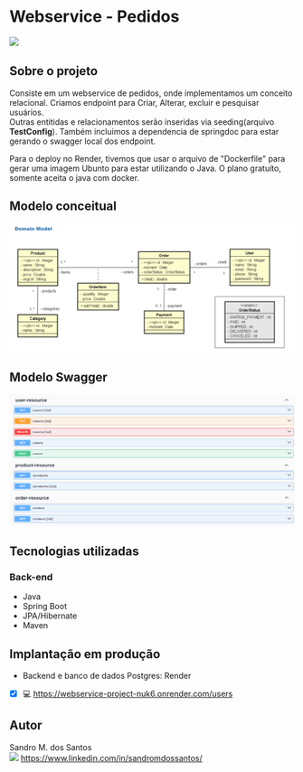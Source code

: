 # Webservice - Pedidos
<a href="https://github.com/devPoa-Java/webservice-project/blob/main/LICENSE" target="_blank"><img src="https://img.shields.io/npm/l/react" target="_blank"></a>

## Sobre o projeto 

Consiste em um webservice de pedidos, onde implementamos um conceito relacional. Criamos endpoint para Criar, Alterar, excluir e pesquisar usuários.<br> 
Outras entitidas e relacionamentos serão inseridas via seeding(arquivo **TestConfig**).
Também incluimos a dependencia de springdoc para estar gerando o swagger local dos endpoint. 

Para o deploy no Render, tivemos que usar o arquivo de "Dockerfile" para gerar uma imagem Ubunto para estar utilizando o Java. O plano gratuíto, somente aceita o java com docker.

## Modelo conceitual
![Modelo conceitual](https://github.com/devPoa-Java/webservice-project/blob/main/Captura%20de%20tela%202025-07-14%20115705.png)

## Modelo Swagger
![swagger](https://github.com/devPoa-Java/webservice-project/blob/main/Swagger.png)

## Tecnologias utilizadas

### Back-end
- Java
- Spring Boot
- JPA/Hibernate
- Maven

## Implantação em produção
- Backend e banco de dados Postgres: Render
- [x] :computer: https://webservice-project-nuk6.onrender.com/users  

## Autor 
Sandro M. dos Santos\
<img src="https://img.shields.io/badge/in-4682b4" target="_blank"> https://www.linkedin.com/in/sandromdossantos/
